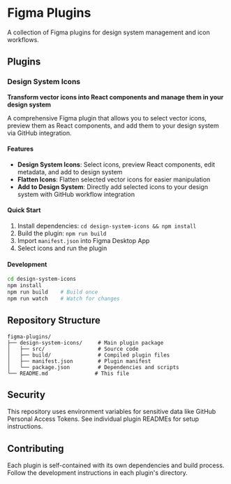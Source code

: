 # Figma Plugins

A collection of Figma plugins for design system management and icon workflows.

## Plugins

### Design System Icons
**Transform vector icons into React components and manage them in your design system**

A comprehensive Figma plugin that allows you to select vector icons, preview them as React components, and add them to your design system via GitHub integration.

#### Features
- **Design System Icons**: Select icons, preview React components, edit metadata, and add to design system
- **Flatten Icons**: Flatten selected vector icons for easier manipulation
- **Add to Design System**: Directly add selected icons to your design system with GitHub workflow integration

#### Quick Start
1. Install dependencies: `cd design-system-icons && npm install`
2. Build the plugin: `npm run build`
3. Import `manifest.json` into Figma Desktop App
4. Select icons and run the plugin

#### Development
```bash
cd design-system-icons
npm install
npm run build    # Build once
npm run watch    # Watch for changes
```

## Repository Structure

```
figma-plugins/
├── design-system-icons/     # Main plugin package
│   ├── src/                 # Source code
│   ├── build/               # Compiled plugin files
│   ├── manifest.json        # Plugin manifest
│   └── package.json         # Dependencies and scripts
└── README.md               # This file
```

## Security

This repository uses environment variables for sensitive data like GitHub Personal Access Tokens. See individual plugin READMEs for setup instructions.

## Contributing

Each plugin is self-contained with its own dependencies and build process. Follow the development instructions in each plugin's directory.
